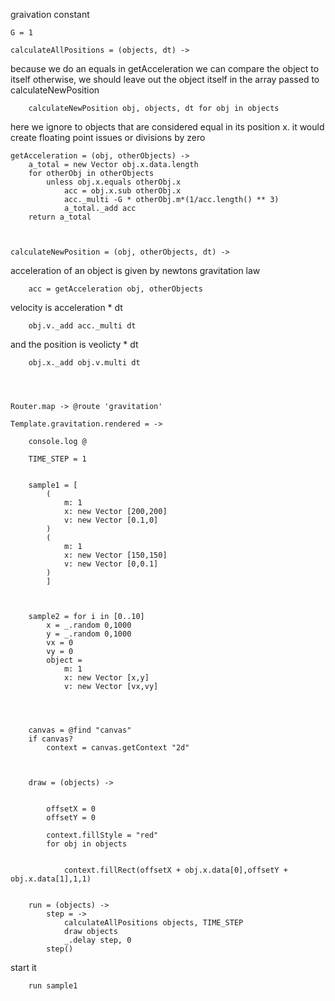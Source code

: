 	
graivation constant

	G = 1

	calculateAllPositions = (objects, dt) ->

because we do an equals in getAcceleration we can compare the object to itself
otherwise, we should leave out the object itself in the array passed to calculateNewPosition

		calculateNewPosition obj, objects, dt for obj in objects


here we ignore to objects that are considered equal in its position x. it would create floating point issues or divisions by zero

	getAcceleration = (obj, otherObjects) ->
		a_total = new Vector obj.x.data.length
		for otherObj in otherObjects
			unless obj.x.equals otherObj.x
				acc = obj.x.sub otherObj.x
				acc._multi -G * otherObj.m*(1/acc.length() ** 3)
				a_total._add acc
		return a_total


	
	calculateNewPosition = (obj, otherObjects, dt) ->

acceleration of an object is given by newtons gravitation law

		acc = getAcceleration obj, otherObjects

velocity is acceleration * dt
		
		obj.v._add acc._multi dt

and the position is veolicty * dt

		obj.x._add obj.v.multi dt




	Router.map -> @route 'gravitation'

	Template.gravitation.rendered = ->

		console.log @		

		TIME_STEP = 1


		sample1 = [
			(
				m: 1
				x: new Vector [200,200] 
				v: new Vector [0.1,0]
			)
			(
				m: 1
				x: new Vector [150,150]
				v: new Vector [0,0.1]
			)
			]



		sample2 = for i in [0..10]
			x = _.random 0,1000
			y = _.random 0,1000
			vx = 0
			vy = 0
			object = 
				m: 1
				x: new Vector [x,y]
				v: new Vector [vx,vy]
				
				
				

		canvas = @find "canvas"
		if canvas?
			context = canvas.getContext "2d"
			


		draw = (objects) ->


			offsetX = 0
			offsetY = 0

			context.fillStyle = "red"
			for obj in objects
			

				context.fillRect(offsetX + obj.x.data[0],offsetY + obj.x.data[1],1,1)


		run = (objects) ->
			step = ->
				calculateAllPositions objects, TIME_STEP
				draw objects
				_.delay step, 0
			step()

		


start it
		
		run sample1



	
